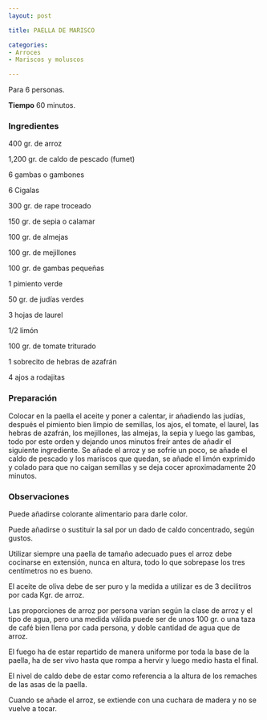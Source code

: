 ```yaml
---
layout: post

title: PAELLA DE MARISCO

categories:
- Arroces
- Mariscos y moluscos

---
```

Para 6 personas.

<b>Tiempo</b> 60 minutos.

<h3>Ingredientes</h3>

400 gr. de arroz

1,200 gr. de caldo de pescado (fumet)

6 gambas o gambones

6 Cigalas

300 gr. de rape troceado

150 gr. de sepia o calamar

100 gr. de almejas

100 gr. de mejillones

100 gr. de gambas pequeñas

1 pimiento verde

50 gr. de judías verdes

3 hojas de laurel

1/2 limón

100 gr. de tomate triturado

1 sobrecito de hebras de azafrán

4 ajos a rodajitas

<h3>Preparación</h3>

Colocar en la paella el aceite y poner a calentar, ir añadiendo las judías, después el pimiento bien limpio de semillas, los ajos, el tomate, el laurel, las hebras de azafrán, los mejillones, las almejas, la sepia y luego las gambas, todo por este orden y dejando unos minutos freír antes de añadir el siguiente ingrediente. Se añade el arroz y se sofríe un poco, se añade el caldo de pescado y los mariscos que quedan, se añade el limón exprimido y colado para que no caigan semillas y se deja cocer aproximadamente 20 minutos.

<h3>Observaciones</h3>

Puede añadirse colorante alimentario para darle color.

Puede añadirse o sustituir la sal por un dado de caldo concentrado, según gustos.

Utilizar siempre una paella de tamaño adecuado pues el arroz debe cocinarse en extensión, nunca en altura, todo lo que sobrepase los tres centímetros no es bueno.

El aceite de oliva debe de ser puro y la medida a utilizar es de 3 decilitros por cada Kgr. de arroz.

Las proporciones de arroz por persona varían según la clase de arroz y el tipo de agua, pero una medida válida puede ser de unos 100 gr. o una taza de café bien llena por cada persona, y doble cantidad de agua que de arroz.

El fuego ha de estar repartido de manera uniforme por toda la base de la paella, ha de ser vivo hasta que rompa a hervir y luego medio hasta el final.

El nivel de caldo debe de estar como referencia a la altura de los remaches de las asas de la paella.

Cuando se añade el arroz, se extiende con una cuchara de madera y no se vuelve a tocar.

